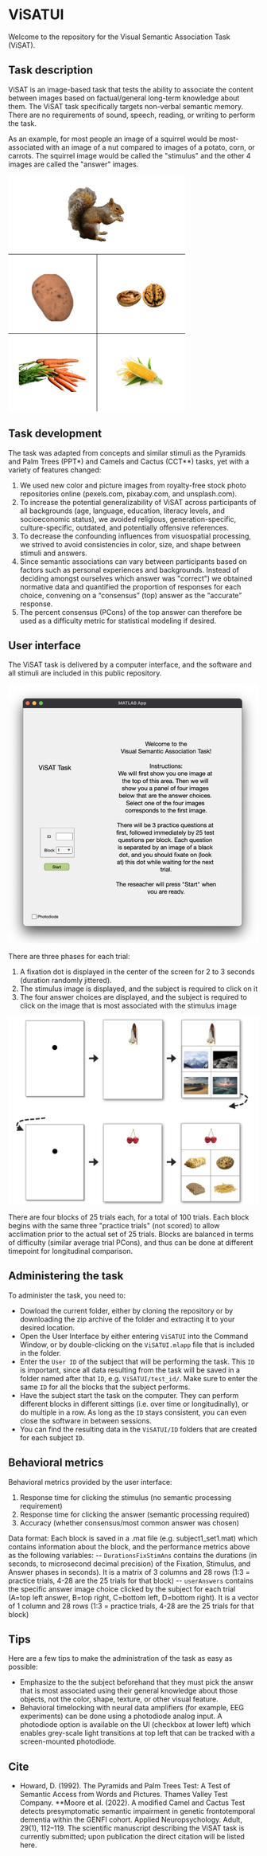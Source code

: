 # ViSATUI

Welcome to the repository for the Visual Semantic Association Task (ViSAT).

## Task description

ViSAT is an image-based task that tests the ability to associate the content between images based on factual/general long-term knowledge about them. The ViSAT task specifically targets non-verbal semantic memory. There are no requirements of sound, speech, reading, or writing to perform the task. 

As an example, for most people an image of a squirrel would be most-associated with an image of a nut compared to images of a potato, corn, or carrots. The squirrel image would be called the "stimulus" and the other 4 images are called the "answer" images.

![Example of a trial using a squirrel as the stimulus.](assets/squirrel.png)

## Task development

The task was adapted from concepts and similar stimuli as the Pyramids and Palm Trees (PPT*) and Camels and Cactus (CCT**) tasks, yet with a variety of features changed:
1. We used new color and picture images from royalty-free stock photo repositories online (pexels.com, pixabay.com, and unsplash.com).
2. To increase the potential generalizability of ViSAT across participants of all backgrounds (age, language, education, literacy levels, and socioeconomic status), we avoided religious, generation-specific, culture-specific, outdated, and potentially offensive references. 
3. To decrease the confounding influences from visuospatial processing, we strived to avoid consistencies in color, size, and shape between stimuli and answers.
4. Since semantic associations can vary between participants based on factors such as personal experiences and backgrounds. Instead of deciding amongst ourselves which answer was "correct") we obtained normative data and quantified the proportion of responses for each choice, convening on a “consensus” (top) answer as the “accurate” response.
5. The percent consensus (PCons) of the top answer can therefore be used as a difficulty metric for statistical modeling if desired.

## User interface

The ViSAT task is delivered by a computer interface, and the software and all stimuli are included in this public repository. 

![Picture of the user interface used to administer the task.](assets/user_interface.png)

There are three phases for each trial:
1. A fixation dot is displayed in the center of the screen for 2 to 3 seconds (duration randomly jittered).
2. The stimulus image is displayed, and the subject is required to click on it
3. The four answer choices are displayed, and the subject is required to click on the image that is most associated with the stimulus image

![Picture displaying the task workflow, including the fixation point, the stimulus and the answers.](assets/workflow.png)

There are four blocks of 25 trials each, for a total of 100 trials. 
Each block begins with the same three "practice trials" (not scored) to allow acclimation prior to the actual set of 25 trials. 
Blocks are balanced in terms of difficulty (similar average trial PCons), and thus can be done at different timepoint for longitudinal comparison.

## Administering the task

To administer the task, you need to:
- Dowload the current folder, either by cloning the repository or by downloading the zip archive of the folder and extracting it to your desired location.
- Open the User Interface by either entering `ViSATUI` into the Command Window, or by double-clicking on the `ViSATUI.mlapp` file that is included in the folder.
- Enter the `User ID` of the subject that will be performing the task. This `ID` is important, since all data resulting from the task will be saved in a folder named after that `ID`, e.g. `ViSATUI/test_id/`. Make sure to enter the same `ID` for all the blocks that the subject performs.
- Have the subject start the task on the computer. They can perform different blocks in different sittings (i.e. over time or longitudinally), or do multiple in a row. As long as the `ID` stays consistent, you can even close the software in between sessions.
- You can find the resulting data in the `ViSATUI/ID` folders that are created for each subject `ID`.

## Behavioral metrics

Behavioral metrics provided by the user interface:
1. Response time for clicking the stimulus (no semantic processing requirement)
2. Response time for clicking the answer (semantic processing required)
3. Accuracy (whether consensus/most common answer was chosen)

Data format:
Each block is saved in a .mat file (e.g. subject1_set1.mat) which contains information about the block, and the performance metrics above as the following variables:
-- `DurationsFixStimAns` contains the durations (in seconds, to microsecond decimal precision) of the Fixation, Stimulus, and Answer phases in seconds). It is a matrix of 3 columns and 28 rows (1:3 = practice trials, 4-28 are the 25 trials for that block)
-- `userAnswers` contains the specific answer image choice clicked by the subject for each trial (A=top left answer, B=top right, C=bottom left, D=bottom right). It is a vector of 1 column and 28 rows (1:3 = practice trials, 4-28 are the 25 trials for that block)

## Tips

Here are a few tips to make the administration of the task as easy as possible: 
- Emphasize to the the subject beforehand that they must pick the answr that is most associated using their general knowledge about those objects, not the color, shape, texture, or other visual feature. 
- Behavioral timelocking with neural data amplifiers (for example, EEG experiments) can be done using a photodiode analog input. A photodiode option is available on the UI (checkbox at lower left) which enables grey-scale light transitions at top left that can be tracked with a screen-mounted photodiode.

## Cite

* Howard, D. (1992). The Pyramids and Palm Trees Test: A Test of Semantic Access from Words and Pictures. Thames Valley Test Company.
**Moore et al. (2022). A modified Camel and Cactus Test detects presymptomatic semantic impairment in genetic frontotemporal dementia within the GENFI cohort. Applied Neuropsychology. Adult, 29(1), 112–119.
The scientific manuscript describing the ViSAT task is currently submitted; upon publication the direct citation will be listed here.

